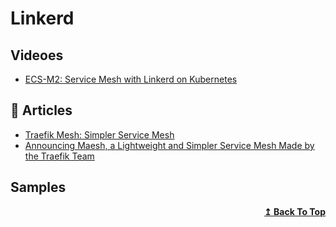# Linkerd

## Videoes
- [ECS-M2: Service Mesh with Linkerd on Kubernetes](https://youtu.be/kH_ah8utAdM) 

## 📝 Articles
- [Traefik Mesh: Simpler Service Mesh](https://doc.traefik.io/traefik-mesh/)
- [Announcing Maesh, a Lightweight and Simpler Service Mesh Made by the Traefik Team](https://traefik.io/blog/announcing-maesh-a-lightweight-and-simpler-service-mesh-made-by-the-traefik-team-cb866edc6f29/)

## Samples

<div align="right">
  <b><a href="#contents">↥ Back To Top</a></b>
</div>
